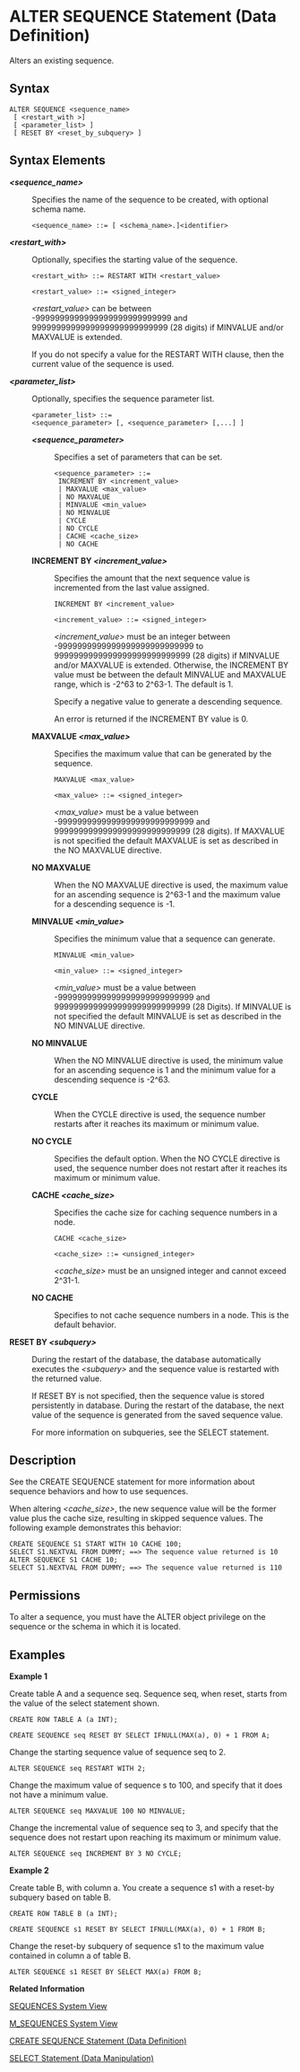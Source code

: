 <!-- loio20d06b0575191014afb2dfcb7aed7fff -->

# ALTER SEQUENCE Statement \(Data Definition\)

Alters an existing sequence.



<a name="loio20d06b0575191014afb2dfcb7aed7fff__sql_alter_sequence_1sql_alter_sequence_syntax"/>

## Syntax

```
ALTER SEQUENCE <sequence_name> 
 [ <restart_with >] 
 [ <parameter_list> ] 
 [ RESET BY <reset_by_subquery> ]
```



<a name="loio20d06b0575191014afb2dfcb7aed7fff__sql_alter_sequence_1sql_alter_sequence_syntax_elements"/>

## Syntax Elements


<dl>
<dt><b>

*<sequence\_name\>*

</b></dt>
<dd>

Specifies the name of the sequence to be created, with optional schema name.

```
<sequence_name> ::= [ <schema_name>.]<identifier>
```



</dd><dt><b>

*<restart\_with\>*

</b></dt>
<dd>

Optionally, specifies the starting value of the sequence.

```
<restart_with> ::= RESTART WITH <restart_value>
                     
<restart_value> ::= <signed_integer>
```

*<restart\_value\>* can be between -9999999999999999999999999999 and 9999999999999999999999999999 \(28 digits\) if MINVALUE and/or MAXVALUE is extended.

If you do not specify a value for the RESTART WITH clause, then the current value of the sequence is used.



</dd><dt><b>

*<parameter\_list\>*

</b></dt>
<dd>

Optionally, specifies the sequence parameter list.

```
<parameter_list> ::= 
<sequence_parameter> [, <sequence_parameter> [,...] ]
```


<dl>
<dt><b>

*<sequence\_parameter\>*

</b></dt>
<dd>

Specifies a set of parameters that can be set.

```
<sequence_parameter> ::= 
 INCREMENT BY <increment_value>
 | MAXVALUE <max_value>
 | NO MAXVALUE
 | MINVALUE <min_value>
 | NO MINVALUE
 | CYCLE
 | NO CYCLE
 | CACHE <cache_size>
 | NO CACHE
```



</dd><dt><b>

INCREMENT BY *<increment\_value\>*

</b></dt>
<dd>

Specifies the amount that the next sequence value is incremented from the last value assigned.

```
INCREMENT BY <increment_value>

<increment_value> ::= <signed_integer>
```

*<increment\_value\>* must be an integer between -9999999999999999999999999999 to 9999999999999999999999999999 \(28 digits\) if MINVALUE and/or MAXVALUE is extended. Otherwise, the INCREMENT BY value must be between the default MINVALUE and MAXVALUE range, which is -2^63 to 2^63-1. The default is 1.

Specify a negative value to generate a descending sequence.

An error is returned if the INCREMENT BY value is 0.



</dd><dt><b>

MAXVALUE *<max\_value\>*

</b></dt>
<dd>

Specifies the maximum value that can be generated by the sequence.

```
MAXVALUE <max_value>

<max_value> ::= <signed_integer>
```

*<max\_value\>* must be a value between -9999999999999999999999999999 and 9999999999999999999999999999 \(28 digits\). If MAXVALUE is not specified the default MAXVALUE is set as described in the NO MAXVALUE directive.



</dd><dt><b>

NO MAXVALUE

</b></dt>
<dd>

When the NO MAXVALUE directive is used, the maximum value for an ascending sequence is 2^63-1 and the maximum value for a descending sequence is -1.



</dd><dt><b>

MINVALUE *<min\_value\>*

</b></dt>
<dd>

Specifies the minimum value that a sequence can generate.

```
MINVALUE <min_value>

<min_value> ::= <signed_integer>
```

*<min\_value\>* must be a value between -9999999999999999999999999999 and 9999999999999999999999999999 \(28 Digits\). If MINVALUE is not specified the default MINVALUE is set as described in the NO MINVALUE directive.



</dd><dt><b>

NO MINVALUE

</b></dt>
<dd>

When the NO MINVALUE directive is used, the minimum value for an ascending sequence is 1 and the minimum value for a descending sequence is -2^63.



</dd><dt><b>

CYCLE

</b></dt>
<dd>

When the CYCLE directive is used, the sequence number restarts after it reaches its maximum or minimum value.



</dd><dt><b>

NO CYCLE

</b></dt>
<dd>

Specifies the default option. When the NO CYCLE directive is used, the sequence number does not restart after it reaches its maximum or minimum value.



</dd><dt><b>

CACHE *<cache\_size\>*

</b></dt>
<dd>

Specifies the cache size for caching sequence numbers in a node.

```
CACHE <cache_size>

<cache_size> ::= <unsigned_integer>
```

*<cache\_size\>* must be an unsigned integer and cannot exceed 2^31-1.



</dd><dt><b>

NO CACHE

</b></dt>
<dd>

Specifies to not cache sequence numbers in a node. This is the default behavior.



</dd>
</dl>



</dd><dt><b>

RESET BY *<subquery\>*

</b></dt>
<dd>

During the restart of the database, the database automatically executes the *<subquery\>* and the sequence value is restarted with the returned value.

If RESET BY is not specified, then the sequence value is stored persistently in database. During the restart of the database, the next value of the sequence is generated from the saved sequence value.

For more information on subqueries, see the SELECT statement.



</dd>
</dl>



<a name="loio20d06b0575191014afb2dfcb7aed7fff__sql_alter_sequence_1sql_alter_sequence_description"/>

## Description

See the CREATE SEQUENCE statement for more information about sequence behaviors and how to use sequences.

When altering *<cache\_size\>*, the new sequence value will be the former value plus the cache size, resulting in skipped sequence values. The following example demonstrates this behavior:

```
CREATE SEQUENCE S1 START WITH 10 CACHE 100;
SELECT S1.NEXTVAL FROM DUMMY; ==> The sequence value returned is 10
ALTER SEQUENCE S1 CACHE 10; 
SELECT S1.NEXTVAL FROM DUMMY; ==> The sequence value returned is 110

```



<a name="loio20d06b0575191014afb2dfcb7aed7fff__section_qjm_yvq_xrb"/>

## Permissions

To alter a sequence, you must have the ALTER object privilege on the sequence or the schema in which it is located.



<a name="loio20d06b0575191014afb2dfcb7aed7fff__sql_alter_sequence_1sql_alter_sequence_examples"/>

## Examples

**Example 1**

Create table A and a sequence seq. Sequence seq, when reset, starts from the value of the select statement shown.

```
CREATE ROW TABLE A (a INT);

CREATE SEQUENCE seq RESET BY SELECT IFNULL(MAX(a), 0) + 1 FROM A;
```

Change the starting sequence value of sequence seq to 2.

```
ALTER SEQUENCE seq RESTART WITH 2;
```

Change the maximum value of sequence s to 100, and specify that it does not have a minimum value.

```
ALTER SEQUENCE seq MAXVALUE 100 NO MINVALUE;
```

Change the incremental value of sequence seq to 3, and specify that the sequence does not restart upon reaching its maximum or minimum value.

```
ALTER SEQUENCE seq INCREMENT BY 3 NO CYCLE;
```

**Example 2**

Create table B, with column a. You create a sequence s1 with a reset-by subquery based on table B.

```
CREATE ROW TABLE B (a INT);

CREATE SEQUENCE s1 RESET BY SELECT IFNULL(MAX(a), 0) + 1 FROM B;
```

Change the reset-by subquery of sequence s1 to the maximum value contained in column a of table B.

```
ALTER SEQUENCE s1 RESET BY SELECT MAX(a) FROM B;
```

**Related Information**  


[SEQUENCES System View](../../020-System-Views-Reference/021-System-Views/sequences-system-view-20cf0e7.md "Provides information about available sequences.")

[M\_SEQUENCES System View](../../020-System-Views-Reference/022-Monitoring-Views/m-sequences-system-view-20be95c.md "Provides statistics for sequence caches.")

[CREATE SEQUENCE Statement \(Data Definition\)](create-sequence-statement-data-definition-20d5092.md "Creates a sequence that generates primary key values that are unique across multiple tables, and for generating default values for a table.")

[SELECT Statement \(Data Manipulation\)](select-statement-data-manipulation-20fcf24.md "Queries data from the database.")

